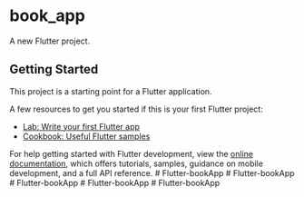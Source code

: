 # book_app

A new Flutter project.

## Getting Started

This project is a starting point for a Flutter application.

A few resources to get you started if this is your first Flutter project:

- [Lab: Write your first Flutter app](https://docs.flutter.dev/get-started/codelab)
- [Cookbook: Useful Flutter samples](https://docs.flutter.dev/cookbook)

For help getting started with Flutter development, view the
[online documentation](https://docs.flutter.dev/), which offers tutorials,
samples, guidance on mobile development, and a full API reference.
#   F l u t t e r - b o o k A p p  
 #   F l u t t e r - b o o k A p p  
 #   F l u t t e r - b o o k A p p  
 #   F l u t t e r - b o o k A p p  
 #   F l u t t e r - b o o k A p p  
 
